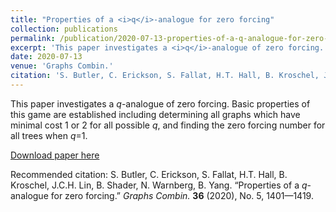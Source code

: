 ```yaml
---
title: "Properties of a <i>q</i>-analogue for zero forcing"
collection: publications
permalink: /publication/2020-07-13-properties-of-a-q-analogue-for-zero-forcing
excerpt: 'This paper investigates a <i>q</i>-analogue of zero forcing. Basic properties of this game are established including determining all graphs which have minimal cost 1 or 2 for all possible <i>q</i>, and finding the zero forcing number for all trees when <i>q</i>=1.'
date: 2020-07-13
venue: 'Graphs Combin.'
citation: 'S. Butler, C. Erickson, S. Fallat, H.T. Hall, B. Kroschel, J.C.H. Lin, B. Shader, N. Warnberg, B. Yang. “Properties of a <i>q</i>-analogue for zero forcing.” <i>Graphs Combin.</i> <b>36</b> (2020), No. 5, 1401—1419.'
---
```

This paper investigates a <i>q</i>-analogue of zero forcing. Basic properties of this game are established including determining all graphs which have minimal cost 1 or 2 for all possible <i>q</i>, and finding the zero forcing number for all trees when <i>q</i>=1.

[Download paper here](https://arxiv.org/abs/1809.07640)

Recommended citation: S. Butler, C. Erickson, S. Fallat, H.T. Hall, B. Kroschel, J.C.H. Lin, B. Shader, N. Warnberg, B. Yang. “Properties of a <i>q</i>-analogue for zero forcing.” <i>Graphs Combin.</i> <b>36</b> (2020), No. 5, 1401—1419.